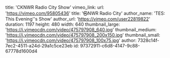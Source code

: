 title: 'CKNWR Radio City Show'
vimeo_link:
  url: 'https://vimeo.com/95805436'
  title: '㉿NWR Radio City'
  author_name: 'TES: This Evening''s Show'
  author_url: 'https://vimeo.com/user22819822'
  duration: 1197
  height: 480
  width: 640
  thumbnail_large: 'https://i.vimeocdn.com/video/475797908_640.jpg'
  thumbnail_medium: 'https://i.vimeocdn.com/video/475797908_200x150.jpg'
  thumbnail_small: 'https://i.vimeocdn.com/video/475797908_100x75.jpg'
author: 7328c14f-7ec2-4511-a24d-29a1c5ce23eb
id: 97372911-c6d8-4147-9c88-67778d1600d4
